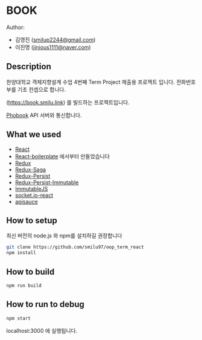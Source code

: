 # BOOK

Author:

- 김영진 (smilup2244@gmail.com)
- 이진명 (jinious1111@naver.com)

## Description

한양대학교 객체지향설계 수업 4번째 Term Project 제출용 프로젝트 입니다. 전화번호부를 기초 컨셉으로 합니다.

(https://book.smilu.link) 를 빌드하는 프로젝트입니다.

[Phobook](https://github.com/smilu97/oop_term_flask) API 서버와 통신합니다.

## What we used

* [React](https://facebook.github.io/react/)
* [React-boilerplate](https://github.com/react-boilerplate/react-boilerplate) 에서부터 만들었습니다
* [Redux](https://github.com/reactjs/redux)
* [Redux-Saga](https://github.com/redux-saga/redux-saga)
* [Redux-Persist](https://github.com/rt2zz/redux-persist)
* [Redux-Persist-Immutable](https://github.com/rt2zz/redux-persist-immutable)
* [ImmutableJS](https://facebook.github.io/immutable-js/)
* [socket.io-react](https://github.com/PlatziDev/socket.io-react)
* [apisauce](https://github.com/skellock/apisauce)

## How to setup

최신 버전의 node.js 와 npm를 설치하길 권장합니다

```sh
git clone https://github.com/smilu97/oop_term_react
npm install
```

## How to build

```sh
npm run build
```

## How to run to debug

```sh
npm start
```

localhost:3000 에 실행됩니다.